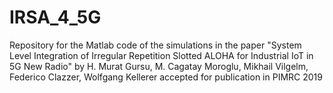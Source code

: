 # IRSA_4_5G
Repository for the Matlab code of the simulations in the paper "System Level Integration of Irregular Repetition Slotted ALOHA for Industrial IoT in 5G New Radio" by H. Murat Gursu, M. Cagatay Moroglu, Mikhail Vilgelm, Federico Clazzer, Wolfgang Kellerer accepted for publication in PIMRC 2019
